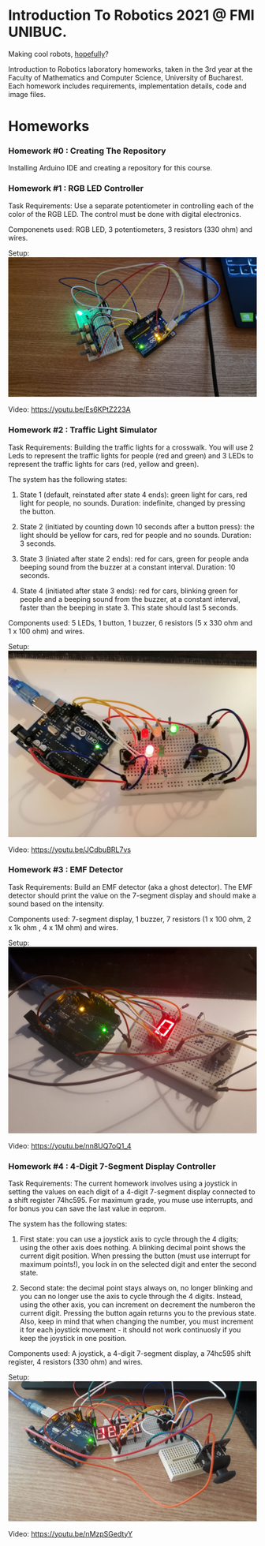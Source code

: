 # Introduction To Robotics 2021 @ FMI UNIBUC.
Making cool robots, [hopefully](https://www.youtube.com/watch?v=sa9MpLXuLs0)?

Introduction to Robotics laboratory homeworks, taken in the 3rd year at the Faculty of Mathematics and Computer Science, University of Bucharest. Each homework includes requirements, implementation details, code and image files.

# Homeworks
### Homework #0 : Creating The Repository
Installing Arduino IDE and creating a repository for this course.

### Homework #1 : RGB LED Controller

Task Requirements: Use a separate potentiometer in controlling each of the color of the RGB LED. The control must be done with digital electronics.

Componenets used: RGB LED, 3 potentiometers, 3 resistors (330 ohm) and wires.

Setup: ![Setup 1](https://github.com/cul1n/IntroductionToRobotics/blob/main/Setups/Homework1.jpeg)

Video: https://youtu.be/Es6KPtZ223A

### Homework #2 : Traffic Light Simulator

Task Requirements: Building the traffic lights for a crosswalk. You will use 2 Leds to represent the traffic lights for people (red and green) and 3 LEDs to represent the traffic lights for cars (red, yellow and green).

The system has the following states:

1. State 1 (default, reinstated after state 4 ends): green light for cars, red light for people, no sounds. Duration: indefinite,  changed by pressing the button.

2. State 2 (initiated by counting down 10 seconds after a button press): the light should be yellow for cars, red for people and no sounds. Duration: 3 seconds.

3. State 3 (iniated after state 2 ends): red for cars, green for people anda beeping sound from the buzzer at a constant interval.  Duration: 10 seconds.

4. State 4 (initiated after state 3 ends): red for cars, blinking green for people and a beeping sound from the buzzer, at a constant interval, faster than the beeping in state 3. This state should last 5 seconds.

Components used: 5 LEDs, 1 button, 1 buzzer, 6 resistors (5 x 330 ohm and 1 x 100 ohm) and wires.

Setup: ![Setup 2](https://github.com/cul1n/IntroductionToRobotics/blob/main/Setups/Homework2.jpeg)

Video: https://youtu.be/JCdbuBRL7vs

### Homework #3 : EMF Detector

Task Requirements: Build an EMF detector (aka a ghost detector). The EMF detector should print the value on the 7-segment display and should make a sound based on the intensity.

Components used: 7-segment display, 1 buzzer, 7 resistors (1 x 100 ohm, 2 x 1k ohm , 4 x 1M ohm) and wires.

Setup: ![Setup 3](https://github.com/cul1n/IntroductionToRobotics/blob/main/Setups/Homework3.jpeg)

Video: https://youtu.be/nn8UQ7oQ1_4

### Homework #4 : 4-Digit 7-Segment Display Controller 

Task Requirements: The current homework involves using a joystick in setting the values on each digit of a 4-digit 7-segment display connected to a shift register 74hc595. For maximum grade, you muse use interrupts, and for bonus you can save the last value in eeprom.

The system has the following states:

1. First state: you can use a joystick axis to cycle through the 4 digits; using the other axis does nothing. A blinking decimal point shows the current digit position. When pressing the button (must use interrupt for maximum points!), you lock in on the selected digit and enter the second state.

2. Second state: the decimal point stays always on, no longer blinking and you can no longer use the axis to cycle through the 4 digits. Instead, using the other axis, you can increment on decrement the numberon the current digit. Pressing the button again returns you to the previous state. Also, keep in mind that when changing the number, you must increment it for each joystick movement - it should not work continuosly if you keep the joystick in one position.

Components used: A joystick, a 4-digit 7-segment display, a 74hc595 shift register, 4 resistors (330 ohm) and wires.

Setup: ![Setup 4](https://github.com/cul1n/IntroductionToRobotics/blob/main/Setups/Homework4.jpeg)

Video: https://youtu.be/nMzpSGedtyY
